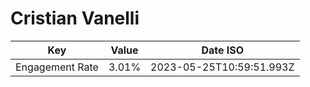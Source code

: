 # Cristian Vanelli

| Key             | Value | Date ISO                 |
| --------------- | ----- | ------------------------ |
| Engagement Rate | 3.01% | 2023-05-25T10:59:51.993Z |